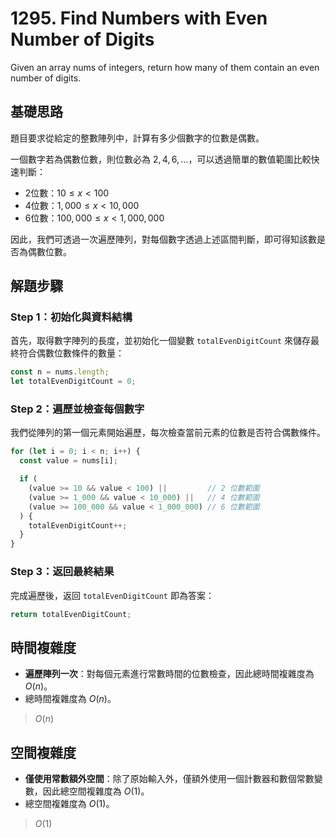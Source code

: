 # 1295. Find Numbers with Even Number of Digits

Given an array nums of integers, return how many of them contain an even number of digits.

## 基礎思路

題目要求從給定的整數陣列中，計算有多少個數字的位數是偶數。

一個數字若為偶數位數，則位數必為 $2, 4, 6, \dots$，可以透過簡單的數值範圍比較快速判斷：

- 2位數：$10 \leq x < 100$
- 4位數：$1,000 \leq x < 10,000$
- 6位數：$100,000 \leq x < 1,000,000$

因此，我們可透過一次遍歷陣列，對每個數字透過上述區間判斷，即可得知該數是否為偶數位數。

## 解題步驟

### Step 1：初始化與資料結構

首先，取得數字陣列的長度，並初始化一個變數 `totalEvenDigitCount` 來儲存最終符合偶數位數條件的數量：

```typescript
const n = nums.length;
let totalEvenDigitCount = 0;
```

### Step 2：遍歷並檢查每個數字

我們從陣列的第一個元素開始遍歷，每次檢查當前元素的位數是否符合偶數條件。

```typescript
for (let i = 0; i < n; i++) {
  const value = nums[i];

  if (
    (value >= 10 && value < 100) ||         // 2 位數範圍
    (value >= 1_000 && value < 10_000) ||   // 4 位數範圍
    (value >= 100_000 && value < 1_000_000) // 6 位數範圍
  ) {
    totalEvenDigitCount++;
  }
}
```

### Step 3：返回最終結果

完成遍歷後，返回 `totalEvenDigitCount` 即為答案：

```typescript
return totalEvenDigitCount;
```

## 時間複雜度

- **遍歷陣列一次**：對每個元素進行常數時間的位數檢查，因此總時間複雜度為 $O(n)$。
- 總時間複雜度為 $O(n)$。

> $O(n)$

## 空間複雜度

- **僅使用常數額外空間**：除了原始輸入外，僅額外使用一個計數器和數個常數變數，因此總空間複雜度為 $O(1)$。
- 總空間複雜度為 $O(1)$。

> $O(1)$
